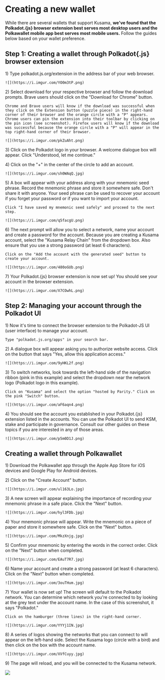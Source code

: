 # Creating a new wallet

While there are several wallets that support Kusama, **we've found that the Polkadot.{js} browser extension best serves most desktop users and the Polkawallet mobile app best serves most mobile users.** Follow the guides below based on your wallet preference.

## Step 1: Creating a wallet through Polkadot{.js} browser extension

1\) Type polkadot.js.org/extension in the address bar of your web browser.

```text
![](https://i.imgur.com/YO0m3tP.png)
```

2\) Select download for your respective browser and follow the download prompts. Brave users should click on the "Download for Chrome" button.

```text
Chrome and Brave users will know if the download was successful when they click on the Extension button (puzzle piece) in the right-hand corner of their browser and the orange circle with a "P" appears. Chrome users can pin the extension into their toolbar by clicking on the pin icon (see screenshot). Firefox users will know if the download was successful because the orange circle with a "P" will appear in the top right-hand corner of their browser.

![](https://i.imgur.com/pkZuAht.png)
```

3\) Click on the Polkadot logo in your browser. A welcome dialogue box will appear. Click "Understood, let me continue."

4\) Click on the "+" in the center of the circle to add an account.

```text
![](https://i.imgur.com/sh0WAqQ.jpg)
```

5\) A box will appear with your address along with your mnemonic seed phrase. Record the mnemonic phrase and store it somewhere safe. Don't share it with anyone. Your seed phrase can be used to recover your account if you forget your password or if you want to import your account.

```text
Click "I have saved my mnemonic seed safely" and proceed to the next step.

![](https://i.imgur.com/q5facgU.png)
```

6\) The next prompt will allow you to select a network, name your account and create a password for the account. Because you are creating a Kusama account, select the "Kusama Relay Chain" from the dropdown box. Also ensure that you use a strong password \(at least 6 characters\).

```text
Click on the "Add the account with the generated seed" button to create your account.

![](https://i.imgur.com/480oGUb.png)
```

7\) Your Polkadot.{js} browser extension is now set up! You should see your account in the browser extension.

```text
![](https://i.imgur.com/X7COwhL.png)
```

## Step 2: Managing your account through the Polkadot UI

1\) Now it's time to connect the browser extension to the Polkadot-JS UI \(user interface\) to manage your account.

```text
Type "polkadot.js.org/apps" in your search bar. 
```

2\) A dialogue box will appear asking you to authorize website access. Click on the button that says "Yes, allow this application access."

```text
![](https://i.imgur.com/9yHKL2f.png)
```

3\) To switch networks, look towards the left-hand side of the navigation ribbon \(pink in this example\) and select the dropdown near the network logo \(Polkadot logo in this example\).

```text
Click on "Kusama" and select the option "hosted by Parity." Click on the pink "Switch" button.

![](https://i.imgur.com/aF6aqn4.png)
```

4\) You should see the account you established in your Polkadot.{js} extension listed in the accounts. You can use the Polkadot UI to send KSM, stake and participate in governance. Consult our other guides on these topics if you are interested in any of those areas.

```text
![](https://i.imgur.com/p5m0D1J.png)
```

## Creating a wallet through Polkawallet

1\) Download the Polkawallet app through the Apple App Store for iOS devices and Google Play for Android devices.

2\) Click on the "Create Account" button.

```text
![](https://i.imgur.com/ul163Lo.jpg)
```

3\) A new screen will appear explaining the importance of recording your mnemonic phrase in a safe place. Click the "Next" button.

```text
![](https://i.imgur.com/hyl3FDb.jpg)
```

4\) Your mnemonic phrase will appear. Write the mnemonic on a piece of paper and store it somewhere safe. Click on the "Next" button.

```text
![](https://i.imgur.com/MkzXnjg.jpg)
```

5\) Confirm your mnemonic by entering the words in the correct order. Click on the "Next" button when completed.

```text
![](https://i.imgur.com/EAuT7R7.jpg)
```

6\) Name your account and create a strong password \(at least 6 characters\). Click on the "Next" button when completed.

```text
![](https://i.imgur.com/3ouTHum.jpg)
```

7\) Your wallet is now set up! The screen will default to the Polkadot network. You can determine which network you're connected to by looking at the grey text under the account name. In the case of this screenshot, it says "Polkadot."

```text
Click on the hamburger (three lines) in the right-hand corner.

![](https://i.imgur.com/YYYj1IN.jpg)
```

8\) A series of logos showing the networks that you can connect to will appear on the left-hand side. Select the Kusama logo \(circle with a bird\) and then click on the box with the account name.

```text
![](https://i.imgur.com/XVfCuyy.jpg)
```

9\) The page will reload, and you will be connected to the Kusama network.

![](https://i.imgur.com/wy8GGsm.jpg)

